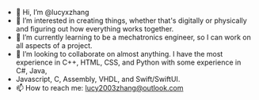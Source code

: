 - 👋 Hi, I’m @lucyxzhang
- 👀 I’m interested in creating things, whether that's digitally or physically and figuring out how everything works together.
- 🌱 I’m currently learning to be a mechatronics engineer, so I can work on all aspects of a project.
- 💞️ I’m looking to collaborate on almost anything. I have the most experience in C++, HTML, CSS, and Python with some experience in C#, Java, 
- Javascript, C, Assembly, VHDL, and Swift/SwiftUI.
- 📫 How to reach me: lucy2003zhang@outlook.com

<!---
lucyxzhang/lucyxzhang is a ✨ special ✨ repository because its `README.md` (this file) appears on your GitHub profile.
You can click the Preview link to take a look at your changes.
--->
